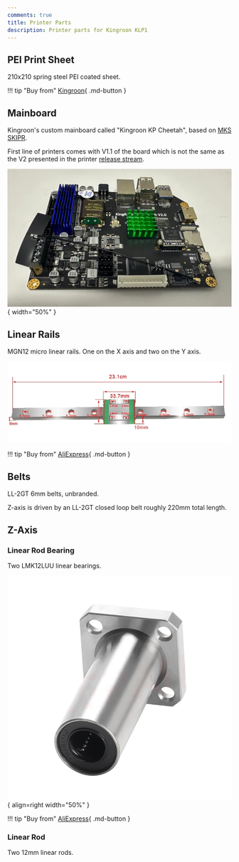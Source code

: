```yaml
---
comments: true
title: Printer Parts
description: Printer parts for Kingroon KLP1
---
```


## PEI Print Sheet

210x210 spring steel PEI coated sheet.

!!! tip "Buy from"
    [Kingroon](https://kingroon.com/collections/3d-printer-spare-parts-accessories/products/magnetic-pei-sheet-3d-printer-heatbed-bam-build-plate?variant=43256225464538&sca_ref=3869528.BgcwN5Ufox){ .md-button }



## Mainboard

Kingroon's custom mainboard called "Kingroon KP Cheetah", based on [MKS SKIPR](https://www.aliexpress.com/item/1005004509354702.html?aff_fcid=166358c921274e8b927d0c0b45c149f6-1683324450389-05113-_DeCkcSN&tt=CPS_NORMAL&aff_fsk=_DeCkcSN&aff_platform=shareComponent-detail&sk=_DeCkcSN&aff_trace_key=166358c921274e8b927d0c0b45c149f6-1683324450389-05113-_DeCkcSN&terminal_id=165068c405fe431e83f4b86336c9e8c9&afSmartRedirect=y). 

First line of printers comes with V1.1 of the board which is not the same as the V2 presented in the printer [release stream](https://youtu.be/YSQdchuTED0?t=5047).

![Printer mainboard](/images/parts/mainboard.jpg){ width="50%" }

## Linear Rails

MGN12 micro linear rails. One on the X axis and two on the Y axis.

![Linear Rails](/images/parts/linear_rail.webp)

!!! tip "Buy from"
    [AliExpress](https://www.aliexpress.com/item/1005001616596752.html?aff_fcid=ced2496ebe7b4944b8f0288f8cca0c62-1683799116909-09088-_DkNbsiz&tt=CPS_NORMAL&aff_fsk=_DkNbsiz&aff_platform=shareComponent-detail&sk=_DkNbsiz&aff_trace_key=ced2496ebe7b4944b8f0288f8cca0c62-1683799116909-09088-_DkNbsiz&terminal_id=6db88f7b3fff4670be83ec2d245af448&afSmartRedirect=y){ .md-button }

## Belts

LL-2GT 6mm belts, unbranded.

Z-axis is driven by an LL-2GT closed loop belt roughly 220mm total length.

## Z-Axis

### Linear Rod Bearing

Two LMK12LUU linear bearings. 

![LMK12UU](/images/parts/LMK12UU.webp){ align=right width="50%" }

!!! tip "Buy from"
    [AliExpress](https://www.aliexpress.com/item/1005002323423252.html?aff_fcid=dead8cff389a4a1989160ea89850d605-1683798880461-05755-_DcxzF73&tt=CPS_NORMAL&aff_fsk=_DcxzF73&aff_platform=shareComponent-detail&sk=_DcxzF73&aff_trace_key=dead8cff389a4a1989160ea89850d605-1683798880461-05755-_DcxzF73&terminal_id=6db88f7b3fff4670be83ec2d245af448&afSmartRedirect=y){ .md-button }

### Linear Rod

Two 12mm linear rods.

